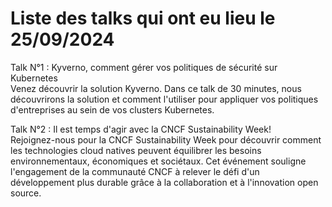 # Liste des talks qui ont eu lieu le 25/09/2024
Talk N°1 : Kyverno, comment gérer vos politiques de sécurité sur Kubernetes  
Venez découvrir la solution Kyverno. Dans ce talk de 30 minutes, nous découvrirons la solution et comment l'utiliser pour appliquer vos politiques d'entreprises au sein de vos clusters Kubernetes.
  
Talk N°2 : Il est temps d'agir avec la CNCF Sustainability Week!  
Rejoignez-nous pour la CNCF Sustainability Week pour découvrir comment les technologies cloud natives peuvent équilibrer les besoins environnementaux, économiques et sociétaux. Cet événement souligne l'engagement de la communauté CNCF à relever le défi d'un développement plus durable grâce à la collaboration et à l'innovation open source.

